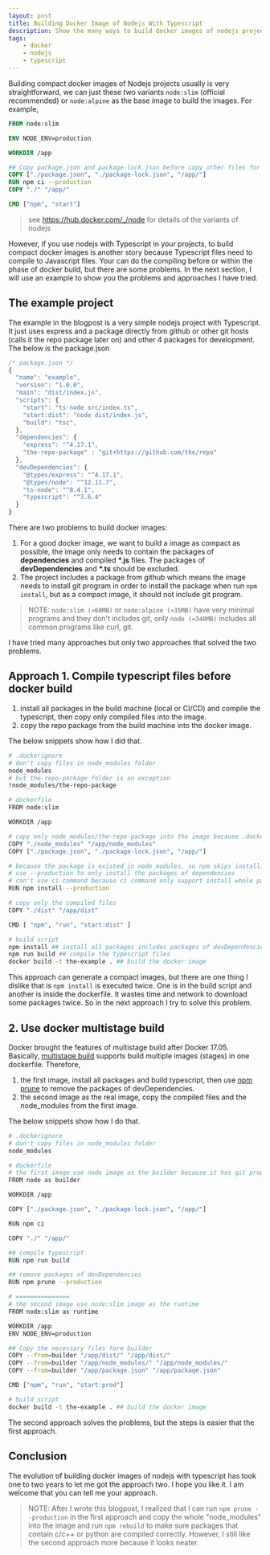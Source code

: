 ```yaml
---
layout: post
title: Building Docker Image of Nodejs With Typescript
description: Show the many ways to build docker images of nodejs projects with typescript
tags: 
    - docker
    - nodejs
    - typescript
---
```


Building compact docker images of Nodejs projects usually is very straightforward, we can just these two variants `node:slim` (official recommended) or `node:alpine` as the base image to build the images. For example,

``` dockerfile
FROM node:slim

ENV NODE_ENV=production

WORKDIR /app

## Copy package.json and package-lock.json before copy other files for better build caching
COPY ["./package.json", "./package-lock.json", "/app/"]
RUN npm ci --production
COPY "./" "/app/"

CMD ["npm", "start"]
```

> see https://hub.docker.com/_/node for details of the variants of nodejs

However, if you use nodejs with Typescript in your projects, to build compact docker images is another story because Typescript files need to compile to Javascript files. Your can do the compiling before or within the phase of docker build, but there are some problems. In the next section, I will use an example to show you the problems and approaches I have tried.

## The example project
The example in the blogpost is a very simple nodejs project with Typescript. It just uses express and a package directly from github or other git hosts (calls it the repo package later on) and other 4 packages for development. The below is the package.json

``` js
/* package.json */
{
  "name": "example",
  "version": "1.0.0",
  "main": "dist/index.js",
  "scripts": {
    "start": "ts-node src/index.ts",
    "start:dist": "node dist/index.js",
    "build": "tsc",
  },
  "dependencies": {
    "express": "^4.17.1",
    "the-repo-package" : "git+https://github.com/the/repo"
  },
  "devDependencies": {
    "@types/express": "^4.17.1",
    "@types/node": "^12.11.7",
    "ts-node": "^8.4.1",
    "typescript": "^3.6.4"
  }
}
```

There are two problems to build docker images:
1. For a good docker image, we want to build a image as compact as possible, the image only needs to contain the packages of **dependencies** and compiled **\*.js** files. The packages of **devDependencies** and **\*.ts** should be excluded.
2. The project includes a package from github which means the image needs to install git program in order to install the package when run `npm install`, but as a compact image, it should not include git program.

> NOTE: `node:slim (≈60MB)` or `node:alpine (≈35MB)` have very minimal programs and they don't includes git, only `node (≈340MB)` includes all common programs like curl, git.

I have tried many approaches but only two approaches that solved the two problems. 

## Approach 1. Compile typescript files before docker build
1. install all packages in the build machine (local or CI/CD) and compile the typescript, then copy only compiled files into the image.
2. copy the repo package from the build machine into the docker image. 

The below snippets show how I did that.

``` bash
# .dockerignore
# don't copy files in node_modules folder
node_modules
# but the-repo-package folder is an exception
!node_modules/the-repo-package
```

``` bash
# dockerfile
FROM node:slim

WORKDIR /app

# copy only node_modules/the-repo-package into the image because .dockerignore
COPY "./node_modules" "/app/node_modules"
COPY ["./package.json", "./package-lock.json", "/app/"]

# because the package is existed in node_modules, so npm skips installing it
# use --production to only install the packages of dependencies
# can't use ci command because ci command only support install whole packages
RUN npm install --production

# copy only the compiled files
COPY "./dist" "/app/dist"

CMD [ "npm", "run", "start:dist" ]
```

``` bash
# build script
npm install ## install all packages includes packages of devDependencies
npm run build ## compile the typescript files
docker build -t the-example . ## build the docker image
```

This approach can generate a compact images, but there are one thing I dislike that is `npm install` is executed twice. One is in the build script and another is inside the dockerfile. It wastes time and network to download some packages twice. So in the next approach I try to solve this problem.

## 2. Use docker multistage build
Docker brought the features of multistage build after Docker 17.05. Basically, [multistage build](https://docs.docker.com/develop/develop-images/multistage-build/) supports build multiple images (stages) in one dockerfile. Therefore,

1. the first image, install all packages and build typescript, then use [npm prune](https://docs.npmjs.com/cli/prune.html) to remove the packages of devDependencies.
2. the second image as the real image, copy the compiled files and the node_modules from the first image.

The below snippets show how I do that.

``` bash
# .dockerignore
# don't copy files in node_modules folder
node_modules
```

``` bash
# dockerfile
# the first image use node image as the builder because it has git program
FROM node as builder

WORKDIR /app

COPY ["./package.json", "./package-lock.json", "/app/"]

RUN npm ci

COPY "./" "/app/"

## compile typescript
RUN npm run build

## remove packages of devDependencies
RUN npm prune --production

# ===============
# the second image use node:slim image as the runtime
FROM node:slim as runtime

WORKDIR /app
ENV NODE_ENV=production

## Copy the necessary files form builder
COPY --from=builder "/app/dist/" "/app/dist/"
COPY --from=builder "/app/node_modules/" "/app/node_modules/"
COPY --from=builder "/app/package.json" "/app/package.json"

CMD ["npm", "run", "start:prod"]
```

``` bash
# build script
docker build -t the-example . ## build the docker image
```

The second approach solves the problems, but the steps is easier that the first approach.

## Conclusion
The evolution of building docker images of nodejs with typescript has took one to two years to let me got the approach two. I hope you like it. I am welcome that you can tell me your  approach.

> NOTE: After I wrote this blogpost, I realized that I can run `npm prune --production` in the first approach and copy the whole "node_modules" into the image and run `npm rebuild` to make sure packages that contain c/c++ or python are compiled correctly. However, I still like the second approach more because it looks neater.